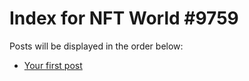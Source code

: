 # Index for NFT World #9759
Posts will be displayed in the order below:

- [Your first post](./001-first.md)

